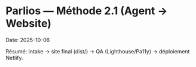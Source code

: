 # Parlios — Méthode 2.1 (Agent → Website)

Date: 2025-10-06

Résumé: intake → site final (dist/) → QA (Lighthouse/Pa11y) → déploiement Netlify.
